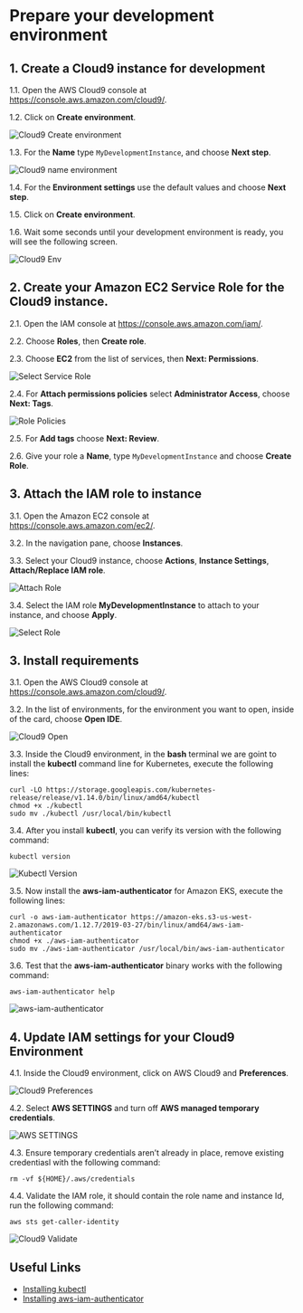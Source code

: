 # Prepare your development environment

## 1. Create a Cloud9 instance for development

1.1\. Open the AWS Cloud9 console at https://console.aws.amazon.com/cloud9/.

1.2\. Click on **Create environment**.

![Cloud9 Create environment](../images/cloud9-create.png)

1.3\. For the **Name** type `MyDevelopmentInstance`, and choose **Next step**.

![Cloud9 name environment](../images/cloud9-name.png)

1.4\. For the **Environment settings** use the default values and choose **Next step**.

1.5\. Click on **Create environment**.

1.6\. Wait some seconds until your development environment is ready, you will see the following screen.

![Cloud9 Env](../images/cloud9-env.png)

## 2. Create your Amazon EC2 Service Role for the Cloud9 instance.

2.1\. Open the IAM console at https://console.aws.amazon.com/iam/.

2.2\. Choose **Roles**, then **Create role**.

2.3\. Choose **EC2** from the list of services, then **Next: Permissions**.

![Select Service Role](../images/cloud9-role-create.png)

2.4\. For **Attach permissions policies** select **Administrator Access**, choose **Next: Tags**.

![Role Policies](../images/cloud9-role-policy.png)

2.5\. For **Add tags** choose **Next: Review**.

2.6\. Give your role a **Name**, type `MyDevelopmentInstance` and choose **Create Role**.


## 3. Attach the IAM role to instance

3.1\. Open the Amazon EC2 console at https://console.aws.amazon.com/ec2/.

3.2\. In the navigation pane, choose **Instances**.

3.3\. Select your Cloud9 instance, choose **Actions**, **Instance Settings**, **Attach/Replace IAM role**.

![Attach Role](../images/cloud9-attach-role.png)

3.4\. Select the IAM role **MyDevelopmentInstance** to attach to your instance, and choose **Apply**.

![Select Role](../images/cloud9-select-role.png)

## 3. Install requirements

3.1\. Open the AWS Cloud9 console at https://console.aws.amazon.com/cloud9/.

3.2\. In the list of environments, for the environment you want to open, inside of the card, choose **Open IDE**.

![Cloud9 Open](../images/cloud9-open.png)

3.3\. Inside the Cloud9 environment, in the **bash** terminal we are goint to install the **kubectl** command line for Kubernetes, execute the following lines:

```
curl -LO https://storage.googleapis.com/kubernetes-release/release/v1.14.0/bin/linux/amd64/kubectl
chmod +x ./kubectl
sudo mv ./kubectl /usr/local/bin/kubectl
```

3.4\. After you install **kubectl**, you can verify its version with the following command:

```
kubectl version
```

![Kubectl Version](../images/kubectl-version.png)

3.5\. Now install the **aws-iam-authenticator** for Amazon EKS, execute the following lines:

```
curl -o aws-iam-authenticator https://amazon-eks.s3-us-west-2.amazonaws.com/1.12.7/2019-03-27/bin/linux/amd64/aws-iam-authenticator
chmod +x ./aws-iam-authenticator
sudo mv ./aws-iam-authenticator /usr/local/bin/aws-iam-authenticator
```

3.6\. Test that the **aws-iam-authenticator** binary works with the following command:

```
aws-iam-authenticator help
```

![aws-iam-authenticator](../images/aws-iam-authenticator-help.png)

## 4. Update IAM settings for your Cloud9 Environment

4.1\. Inside the Cloud9 environment, click on AWS Cloud9 and **Preferences**.

![Cloud9 Preferences](../images/cloud9-preferences.png)

4.2\. Select **AWS SETTINGS** and turn off **AWS managed temporary credentials**.

![AWS SETTINGS](../images/cloud-aws-settings.png)

4.3\. Ensure temporary credentials aren’t already in place, remove existing credentiasl with the following command:

```
rm -vf ${HOME}/.aws/credentials
```

4.4\. Validate the IAM role, it should contain the role name and instance Id, run the following command:

```
aws sts get-caller-identity
```

![Cloud9 Validate](../images/cloud9-validate.png)

## Useful Links
* [Installing kubectl](https://docs.aws.amazon.com/eks/latest/userguide/install-kubectl.html)
* [Installing aws-iam-authenticator](https://docs.aws.amazon.com/eks/latest/userguide/install-aws-iam-authenticator.html)